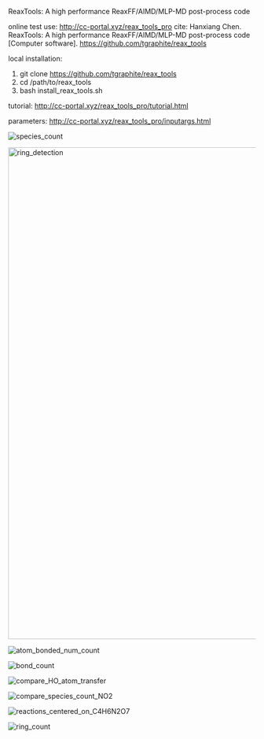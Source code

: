 ReaxTools: A high performance ReaxFF/AIMD/MLP-MD post-process code

online test use: http://cc-portal.xyz/reax_tools_pro
cite: Hanxiang Chen. ReaxTools: A high performance ReaxFF/AIMD/MLP-MD post-process code [Computer software]. https://github.com/tgraphite/reax_tools

local installation: 
1. git clone https://github.com/tgraphite/reax_tools
2. cd /path/to/reax_tools
3. bash install_reax_tools.sh

tutorial: http://cc-portal.xyz/reax_tools_pro/tutorial.html

parameters: http://cc-portal.xyz/reax_tools_pro/inputargs.html

![species_count](https://github.com/user-attachments/assets/01b5aa96-2839-469b-9daa-fb76e4515301)

<img width="2000" height="1000" alt="ring_detection" src="https://github.com/user-attachments/assets/e06cf000-80a2-4181-9ab8-492cd9663b97" />

![atom_bonded_num_count](https://github.com/user-attachments/assets/99dcab57-4596-4977-824b-6588975111ce)

![bond_count](https://github.com/user-attachments/assets/0a033448-6cb6-4d3e-bccc-7cf62a125646)

![compare_HO_atom_transfer](https://github.com/user-attachments/assets/0260a588-4a39-4efc-b375-bad7ded1bb20)

![compare_species_count_NO2](https://github.com/user-attachments/assets/6f4ab328-2fdb-44b4-b57a-fd7f7ba567ec)

![reactions_centered_on_C4H6N2O7](https://github.com/user-attachments/assets/ed571f01-c24d-403c-aac2-86876443ffaa)

![ring_count](https://github.com/user-attachments/assets/892d0f0c-2ea6-464f-b467-23ba884dc984)
